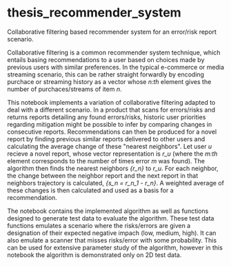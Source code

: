 # thesis_recommender_system
Collaborative filtering based recommender system for an error/risk report scenario.

Collaborative filtering is a common recommender system technique, which entails basing recommendations to a user based on choices made by previous users with similar preferences. In the typical e-commerce or media streaming scenario, this can be rather straight forwardly by encoding purchace or streaming history as a vector whose *n:th* element gives the number of purchaces/streams of item *n*. 

This notebook implements a variation of collaborative filtering adapted to deal with a different scenario. In a product that scans for errors/risks and returns reports detailing any found errors/risks, historic user priorities regarding mitigation might be possible to infer by comparing changes in consecutive reports. Recommendations can then be produced for a novel report by finding previous similar reports delivered to other users and calculating the average change of these "nearest neighbors". Let user *u* recieve a novel report, whose vector representation is *r_u* (where the *m:th* element corresponds to the number of times error *m* was found). The algorithm then finds the nearest neighbors *{r_n}* to *r_u*. For each neighbor, the change between the neighbor report and the next report in that neighbors trajectory is calculated, *{s_n = r_n_1 - r_n}*. A weighted average of these changes is then calculated and used as a basis for a recommendation.

The notebook contains the implemented algorithm as well as functions designed to generate test data to evaluate the algorithm. These test data functions emulates a scenario where the risks/errors are given a designation of their expected negative impach (low, medium, high). It can also emulate a scanner that misses risks/error with some probability. This can be used for extensive parameter study of the algorithm, however in this notebook the algorithm is demonstrated only on 2D test data.
